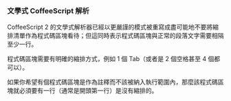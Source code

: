### 文學式 CoffeeScript 解析

CoffeeScript 2 的文學式解析器已經以更嚴謹的模式被重寫成盡可能地不要將縮排清單作為程式碼區塊看待；但這同時表示程式碼區塊與正常的段落文字需要相隔至少一行。

程式碼區塊需要有明確的縮排方式，例如 1 個 Tab（或者是 2 個空格甚至 4 個都可以）。

如果你希望有個程式碼區塊是作為註釋而不該被納入執行範圍內，那麼該程式碼區塊就必須要有一行（通常是開頭第一行）是沒有縮排的。